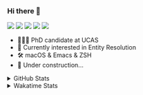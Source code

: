 ### Hi there 👋

[![](https://img.shields.io/badge/-Email-325180?logo=maildotru&logoColor=white&style=flat-square)](mailto:hi@wang.tianshu.me)
[![](https://img.shields.io/badge/-GitHub-black?logo=GitHub&style=flat-square)](https://github.com/tshu-w)
[![](https://img.shields.io/badge/-Telegram-26a5e4?labelColor=fafafa&logo=telegram&style=flat-square)](https://t.me/tshu_w) 
[![](https://img.shields.io/badge/-Twitter-1da1f2?logo=Twitter&logoColor=white&style=flat-square)](https://twitter.com/tshu_w)
[![](https://komarev.com/ghpvc/?username=tshu-w&color=blueviolet&style=flat-square)]()



- 🧑🏻‍🎓 PhD candidate at UCAS
- 🔭 Currently interested in Entity Resolution
- 🛠 macOS & Emacs & ZSH
- 🚧 Under construction...

<details>

<summary>GitHub Stats</summary>

![Tianshu's GitHub stats](https://github-readme-stats.vercel.app/api?username=tshu-w&show_icons=true&theme=buefy&count_private=true)
  
</details>


<details>
  <summary>Wakatime Stats</summary>

  Currently, files accessed by tramp cannot be tracked by wakatime, see https://github.com/wakatime/wakatime-mode/issues/27
  <br>
  
<!--START_SECTION:waka-->
![Code Time](http://img.shields.io/badge/Code%20Time-6%2C238%20hrs%2017%20mins-blue)

**I'm an Early 🐤** 

```text
🌞 Morning    36 commits     ████░░░░░░░░░░░░░░░░░░░░░   16.74% 
🌆 Daytime    111 commits    █████████████░░░░░░░░░░░░   51.63% 
🌃 Evening    61 commits     ███████░░░░░░░░░░░░░░░░░░   28.37% 
🌙 Night      7 commits      ░░░░░░░░░░░░░░░░░░░░░░░░░   3.26%

```
📅 **I'm Most Productive on Friday** 

```text
Monday       24 commits     ██░░░░░░░░░░░░░░░░░░░░░░░   11.16% 
Tuesday      49 commits     █████░░░░░░░░░░░░░░░░░░░░   22.79% 
Wednesday    23 commits     ██░░░░░░░░░░░░░░░░░░░░░░░   10.7% 
Thursday     17 commits     ██░░░░░░░░░░░░░░░░░░░░░░░   7.91% 
Friday       50 commits     █████░░░░░░░░░░░░░░░░░░░░   23.26% 
Saturday     31 commits     ███░░░░░░░░░░░░░░░░░░░░░░   14.42% 
Sunday       21 commits     ██░░░░░░░░░░░░░░░░░░░░░░░   9.77%

```


📊 **This Week I Spent My Time On** 

```text
💬 Programming Languages: 
sh                       12 hrs 16 mins      █████████████████████████   100.0%

🔥 Editors: 
Zsh                      12 hrs 16 mins      █████████████████████████   100.0%

🐱‍💻 Projects: 
Terminal                 9 hrs 2 mins        ██████████████████░░░░░░░   73.56% 
universal-blocker        1 hr 56 mins        ████░░░░░░░░░░░░░░░░░░░░░   15.84% 
dotfiles                 1 hr 6 mins         ██░░░░░░░░░░░░░░░░░░░░░░░   9.08% 
emacs                    5 mins              ░░░░░░░░░░░░░░░░░░░░░░░░░   0.7% 
homebrew-core            2 mins              ░░░░░░░░░░░░░░░░░░░░░░░░░   0.28%

💻 Operating System: 
Mac                      10 hrs 19 mins      █████████████████████░░░░   84.01% 
Linux                    1 hr 57 mins        ████░░░░░░░░░░░░░░░░░░░░░   15.99%

```

**I Mostly Code in Python** 

```text
Python                   11 repos            ████████████░░░░░░░░░░░░░   50.0% 
HTML                     2 repos             ██░░░░░░░░░░░░░░░░░░░░░░░   9.09% 
Emacs Lisp               2 repos             ██░░░░░░░░░░░░░░░░░░░░░░░   9.09% 
JavaScript               2 repos             ██░░░░░░░░░░░░░░░░░░░░░░░   9.09% 
TeX                      2 repos             ██░░░░░░░░░░░░░░░░░░░░░░░   9.09%

```



 Last Updated on 03/02/2023 08:06:08 UTC
<!--END_SECTION:waka-->
</details>
